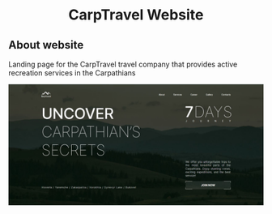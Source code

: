 <h1 align="center">CarpTravel Website</h1>

<h2>About website</h2>
<p>Landing page for the CarpTravel travel company that provides active recreation services in the Carpathians</p>
<img src="./public/images/ReadMe/carptravel-hero-desktop.JPG" alt="Hero section"/>
